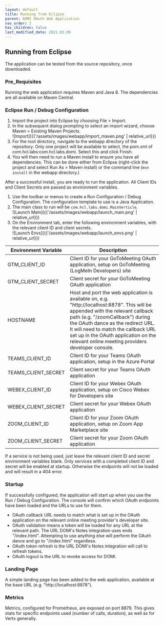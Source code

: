 ```yaml
---
layout: default
title: Running from Eclipse
parent: DOMI OAuth Web Application
nav_order: 2
has_children: false
last_modified_date: 2021.03.09
---
```

## Running from Eclipse

The application can be tested from the source repository, once downloaded.

### Pre_Requisites
Running the web application requires Maven and Java 8. The dependencies are all available on Maven Central.

### Eclipse Run / Debug Configuration

1. Import the project into Eclipse by choosing File > Import.
2. In the subsequent dialog prompting to select an import wizard, choose Maven > Existing Maven Projects.  
![Import]({{'/assets/images/webapp/import_maven.png' | relative_url}})
3. For the root directory, navigate to the webapp directory of the repository. Only one project will be available to select, the pom.xml of com.hcl.labs:com.hcl.labs.domi. Select this and click Finish.
4. You will then need to run a Maven install to ensure you have all dependencies. This can be done either from Eclipse (right-click the project and select Run As > Maven install) or the command line (`mvn install` in the webapp directory.)

After a successful install, you are ready to run the application. All Client IDs and Client Secrets are passed as environment variables.

1. Use the toolbar or menus to create a Run Configuration / Debug Configuration. The configuration template to use is a Java Application.
2. The main class to run will be `com.hcl.labs.domi.MainVerticle`.  
![Launch Main]({{'/assets/images/webapp/launch_main.png' | relative_url}})
3. On the Environment tab, enter the following environment variables, with the relevant client ID and client secrets.  
![Launch Envs]({{'/assets/images/webapp/launch_envs.png' | relative_url}})

|Environment Variable  |Description       |
|----------------------|------------------|
|GTM_CLIENT_ID         |Client ID for your GoToMeeting OAuth application, setup on GoToMeeting (LogMeIn Developers) site|
|GTM_CLIENT_SECRET     |Client secret for your GoToMeeting OAuth application|
|HOSTNAME              |Host and port the web application is available on, e.g. "http://localhost:8878". This will be appended with the relevant callback path (e.g. "/zoomCallback") during the OAuth dance as the redirect URL. It will need to match the callback URL set up in the OAuth application on the relevant online meeting providers developer console.|
|TEAMS_CLIENT_ID       |Client ID for your Teams OAuth application, setup in the Azure Portal|
|TEAMS_CLIENT_SECRET   |Client secret for your Teams OAuth application|
|WEBEX_CLIENT_ID       |Client ID for your Webex OAuth application, setup on Cisco Webex for Developers site|
|WEBEX_CLIENT_SECRET   |Client secret for your Webex OAuth application|
|ZOOM_CLIENT_ID        |Client ID for your Zoom OAuth application, setup on Zoom App Marketplace site|
|ZOOM_CLIENT_SECRET    |Client secret for your Zoom OAuth application|

If a service is not being used, just leave the relevant client ID and secret environment variables blank. Only services with a completed client ID and secret will be enabled at startup. Otherwise the endpoints will not be loaded and will result in a 404 error.

### Startup

If successfully configured, the application will start up when you use the Run / Debug Configuration. The console will confirm which OAuth endpoints have been loaded and the URLs to use for them.

- OAuth callback URL needs to match what is set up in the OAuth application on the relevant online meeting provider's developer site.
- OAuth validation means a token will be loaded for any URL at the relevant path. The URL DOMI's Notes integration uses ends "/index.html". Attempting to use anything else will perform the OAuth dance and go to "/index.html" regardless.
- OAuth token refresh is the URL DOMI's Notes integration will call to refresh tokens.
- OAuth logout is the URL to revoke access for DOMI.

### Landing Page

A simple landing page has been added to the web application, available at the base URL (e.g. "http://localhost:8878").

### Metrics

Metrics, configured for Prometheus, are exposed on port 8879. This gives stats for specific endpoints used (number of calls, duration), as well as for Vertx generally.